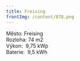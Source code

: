 ```yaml
---
title: Freising
frontImg: /content/878.png
---
```

<!--StartFragment-->

Město: Freising\
Rozloha: 74 m2\
Výkon:  9,75 kWp\
Baterie:  9,5 kWh

<!--EndFragment-->